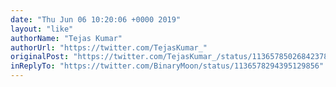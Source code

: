```yaml
---
date: "Thu Jun 06 10:20:06 +0000 2019"
layout: "like"
authorName: "Tejas Kumar"
authorUrl: "https://twitter.com/TejasKumar_"
originalPost: "https://twitter.com/TejasKumar_/status/1136578502684237824"
inReplyTo: "https://twitter.com/BinaryMoon/status/1136578294395129856"
---
```

